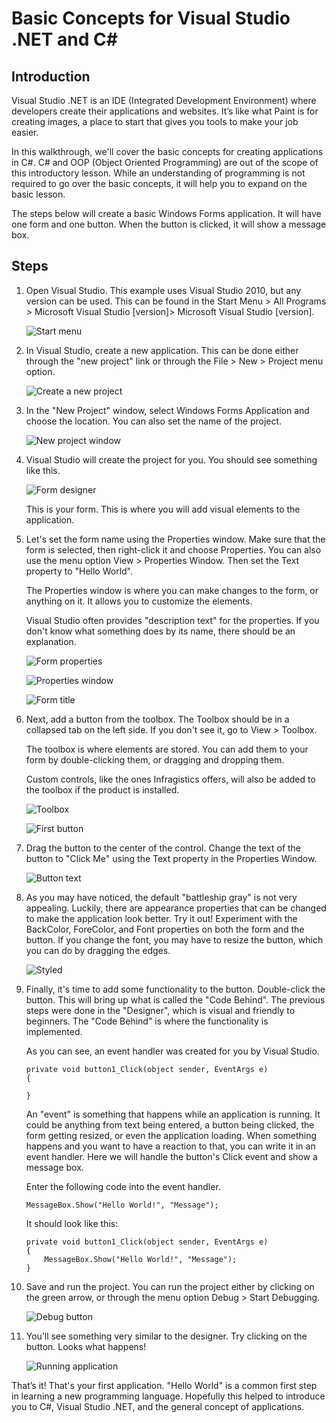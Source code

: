 ﻿Basic Concepts for Visual Studio .NET and C#
============================================

## Introduction

Visual Studio .NET is an IDE (Integrated Development Environment) where developers create their applications and websites.  It’s like what Paint is for creating images, a place to start that gives you tools to make your job easier.

In this walkthrough, we'll cover the basic concepts for creating applications in C#.  C# and OOP (Object Oriented Programming) are out of the scope of this introductory lesson.  While an understanding of programming is not required to go over the basic concepts, it will help you to expand on the basic lesson.

The steps below will create a basic Windows Forms application.  It will have one form and one button.  When the button is clicked, it will show a message box.

## Steps

1. Open Visual Studio.  This example uses Visual Studio 2010, but any version can be used.  This can be found in the Start Menu > All Programs > Microsoft Visual Studio [version]> Microsoft Visual Studio [version].

    ![Start menu](images/getting-started-01.png "Start menu")
 
2. In Visual Studio, create a new application.  This can be done either through the "new project" link or through the File > New > Project menu option.

    ![Create a new project](images/getting-started-02.png "Create a new project")
 
3. In the "New Project" window, select Windows Forms Application and choose the location.   You can also set the name of the project.

    ![New project window](images/getting-started-03.png "New project window")
 
4. Visual Studio will create the project for you.  You should see something like this.

    ![Form designer](images/getting-started-04.png "Form designer")

    This is your form.  This is where you will add visual elements to the application.

5. Let's set the form name using the Properties window.  Make sure that the form is selected, then right-click it and choose Properties.  You can also use the menu option View > Properties Window.  Then set the Text property to "Hello World".

    The Properties window is where you can make changes to the form, or anything on it.  It allows you to customize the elements.

    Visual Studio often provides "description text" for the properties.  If you don't know what something does by its name, there should be an explanation.

    ![Form properties](images/getting-started-05.png "Form properties")

    ![Properties window](images/getting-started-06.png "Properties window")

    ![Form title](images/getting-started-07.png "Form title")
 
6. Next, add a button from the toolbox.  The Toolbox should be in a collapsed tab on the left side.  If you don't see it, go to View > Toolbox.

	The toolbox is where elements are stored.  You can add them to your form by double-clicking them, or dragging and dropping them.

    Custom controls, like the ones Infragistics offers, will also be added to the toolbox if the product is installed.

    ![Toolbox](images/getting-started-08.png "Toolbox") 

    ![First button](images/getting-started-09.png "First button")
 
7. Drag the button to the center of the control.  Change the text of the button to "Click Me" using the Text property in the Properties Window.

    ![Button text](images/getting-started-10.png "Button text")
 
8. As you may have noticed, the default "battleship gray" is not very appealing.  Luckily, there are appearance properties that can be changed to make the application look better.  Try it out!  Experiment with the BackColor, ForeColor, and Font properties on both the form and the button.  If you change the font, you may have to resize the button, which you can do by dragging the edges.

    ![Styled](images/getting-started-11.png "Styled")

9. Finally, it's time to add some functionality to the button.  Double-click the button.  This will bring up what is called the "Code Behind".  The previous steps were done in the "Designer", which is visual and friendly to beginners.  The "Code Behind" is where the functionality is implemented.

	As you can see, an event handler was created for you by Visual Studio.

    ```
    private void button1_Click(object sender, EventArgs e)
    {
    
    }
    ```

    An "event" is something that happens while an application is running.  It could be anything from text being entered, a button being clicked, the form getting resized, or even the application loading.  When something happens and you want to have a reaction to that, you can write it in an event handler.  Here we will handle the button's Click event and show a message box.

	Enter the following code into the event handler.

    ```
    MessageBox.Show("Hello World!", "Message");
    ```

    It should look like this:

    ```
    private void button1_Click(object sender, EventArgs e)
    {
        MessageBox.Show("Hello World!", "Message");
    }
    ```

10.	Save and run the project.  You can run the project either by clicking on the green arrow, or through the menu option Debug > Start Debugging.

    ![Debug button](images/getting-started-12.png "Debug button")

11.	You’ll see something very similar to the designer.  Try clicking on the button.  Looks what happens!

    ![Running application](images/getting-started-13.png "Running application") 

That’s it!  That's your first application.  "Hello World" is a common first step in learning a new programming language.  Hopefully this helped to introduce you to C#, Visual Studio .NET, and the general concept of applications.
